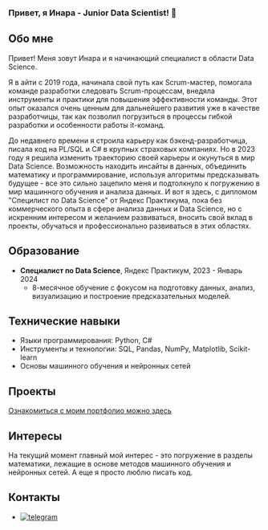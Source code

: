 ### Привет, я Инара - Junior Data Scientist! 👋

## Обо мне
Привет! Меня зовут Инара и я начинающий специалист в области Data Science. 

Я в айти с 2019 года, начинала свой путь как Scrum-мастер, помогала команде разработки следовать Scrum-процессам, внедяла инструменты и практики для повышения эффективности команды. Этот опыт оказался очень ценным для дальнейшего развития уже в качестве разработчицы, так как позволил погрузиться в процессы гибкой разработки и особенности работы it-команд. 

До недавнего времени я строила карьеру как бэкенд-разработчица, писала код на PL/SQL и C# в крупных страховых компаниях. Но в 2023 году я решила изменить траекторию своей карьеры и окунуться в мир Data Science. Возможность находить инсайты в данных, объединить математику и программирование, используя алгоритмы предсказывать будущее - все это сильно зацепило меня и подтолкнуло к погружению в мир машинного обучения и анализа данных. 
И вот я здесь, с дипломом "Специлист по Data Science" от Яндекс Практикума, пока без коммерческого опыта в сфере анализа данных и Data Science, но с искренним интересом и желанием развиваться, вносить свой вклад в проекты, обучаться и профессионально развиваться в этих областях. 

## Образование
- **Специалист по Data Science**, Яндекс Практикум, 2023 - Январь 2024
  - 8-месячное обучение с фокусом на подготовку данных, анализ, визуализацию и построение предсказательных моделей.

## Технические навыки
- Языки программирования: Python, C#
- Инструменты и технологии: SQL, Pandas, NumPy, Matplotlib, Scikit-learn
- Основы машинного обучения и нейронных сетей

## Проекты
[Ознакомиться с моим портфолио можно здесь](https://github.com/inarka/portfolio)

## Интересы
На текущий момент главный мой интерес - это погружение в разделы математики, лежащие в основе методов машинного обучения и нейронных сетей. А еще я просто люблю писать код. 

## Контакты
- [![telegram](https://upload.wikimedia.org/wikipedia/commons/5/5c/Telegram_Messenger.png)]([https://t.me/aaa](https://t.me/inarych))


<!--
**inarka/inarka** is a ✨ _special_ ✨ repository because its `README.md` (this file) appears on your GitHub profile.

Here are some ideas to get you started:

- 🔭 I’m currently working on ...
- 🌱 I’m currently learning ...
- 👯 I’m looking to collaborate on ...
- 🤔 I’m looking for help with ...
- 💬 Ask me about ...
- 📫 How to reach me: ...
- 😄 Pronouns: ...
- ⚡ Fun fact: ...
-->
